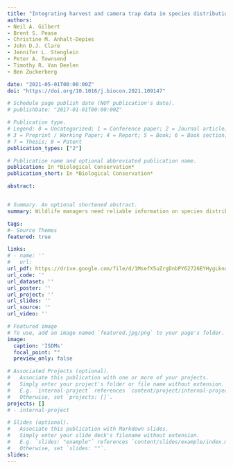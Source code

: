 ```yaml
---
title: "Integrating harvest and camera trap data in species distribution models"
authors:
- Neil A. Gilbert
- Brent S. Pease
- Christine M. Anhalt-Depies
- John D.J. Clare
- Jennifer L. Stenglein
- Peter A. Townsend
- Timothy R. Van Deelen
- Ben Zuckerberg

date: "2021-05-01T00:00:00Z"
doi: "https://doi.org/10.1016/j.biocon.2021.109147"

# Schedule page publish date (NOT publication's date).
# publishDate: "2017-01-01T00:00:00Z"

# Publication type.
# Legend: 0 = Uncategorized; 1 = Conference paper; 2 = Journal article;
# 3 = Preprint / Working Paper; 4 = Report; 5 = Book; 6 = Book section;
# 7 = Thesis; 8 = Patent
publication_types: ["2"]

# Publication name and optional abbreviated publication name.
publication: In *Biological Conservation*
publication_short: In *Biological Conservation*

abstract: 


# Summary. An optional shortened abstract.
summary: Wildlife managers need reliable information on species distributions (i.e. patterns of occurrence and abundance) to make effective decisions. Historically, managers have relied on harvest records (collected at broad spatial extents but coarse resolution) to monitor wildlife populations. However, emerging citizen-science datastreams can potentially supplement harvest-based monitoring by providing fine-resolution data that permit identification of species-environment relationships needed to predict occurrence and abundance. We combined harvest records and citizen-science camera-trap data in integrated species distribution models (iSDMs) to estimate species-environment relationships and distribution patterns of six wildlife species in Wisconsin, USA.

tags:
#- Source Themes
featured: true

links:
# - name: ''
#   url: 
url_pdf: https://drive.google.com/file/d/1MsefX5uZrgDnbPY62726EYHygLknoHpH/view?usp=sharing
url_code: ''
url_dataset: ''
url_poster: ''
url_project: ''
url_slides: ''
url_source: ''
url_video: ''

# Featured image
# To use, add an image named `featured.jpg/png` to your page's folder. 
image:
  caption: 'ISDMs'
  focal_point: ""
  preview_only: false

# Associated Projects (optional).
#   Associate this publication with one or more of your projects.
#   Simply enter your project's folder or file name without extension.
#   E.g. `internal-project` references `content/project/internal-project/index.md`.
#   Otherwise, set `projects: []`.
projects: []
# - internal-project

# Slides (optional).
#   Associate this publication with Markdown slides.
#   Simply enter your slide deck's filename without extension.
#   E.g. `slides: "example"` references `content/slides/example/index.md`.
#   Otherwise, set `slides: ""`.
slides:
---
```



